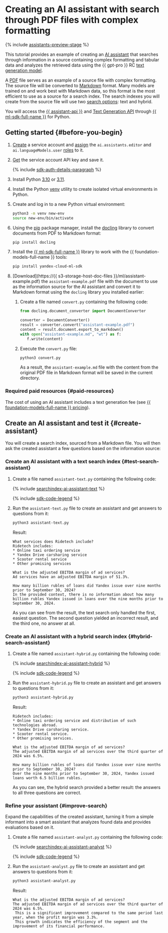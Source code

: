 # Creating an AI assistant with search through PDF files with complex formatting

{% include [assistants-preview-stage](../../_includes/foundation-models/assistants-preview-stage.md) %}

This tutorial provides an example of creating an [AI assistant](../../foundation-models/concepts/assistant/index.md) that searches through information in a source containing complex formatting and tabular data and analyzes the retrieved data using the {{ gpt-pro }} RC [text generation model](../../foundation-models/concepts/yandexgpt/models.md).

A [PDF](https://en.wikipedia.org/wiki/PDF) file serves as an example of a source file with complex formatting. The source file will be converted to [Markdown](https://en.wikipedia.org/wiki/Markdown) format. Many models are trained on and work best with Markdown data, so this format is the most efficient to use as a source for a search index. The search indexes you will create from the source file will use two [search options](../../foundation-models/concepts/assistant/search-index.md#search-types): text and hybrid.

You will access the [{{ assistant-api }}](../../foundation-models/assistants/api-ref/index.md) and [Text Generation API](../../foundation-models/text-generation/api-ref/index.md) through [{{ ml-sdk-full-name }}](../../foundation-models/sdk/index.md) for Python.

## Getting started {#before-you-begin}

1. [Create](../../iam/operations/sa/create.md) a service account and [assign](../../iam/operations/sa/assign-role-for-sa.md) the `ai.assistants.editor` and `ai.languageModels.user` [roles](../../foundation-models/security/index.md#service-roles) to it.
1. [Get](../../iam/operations/authentication/manage-api-keys.md#create-api-key) the service account API key and save it.

    {% include [sdk-auth-details-paragraph](../../_includes/foundation-models/sdk-auth-details-paragraph.md) %}
1. Install Python [3.10](https://www.python.org/downloads/release/python-3100/) or [3.11](https://www.python.org/downloads/release/python-3110/).
1. Install the Python [venv](https://docs.python.org/3/library/venv.html) utility to create isolated virtual environments in Python.
1. Create and log in to a new Python virtual environment:

    ```bash
    python3 -m venv new-env
    source new-env/bin/activate
    ```
1. Using the [pip](https://pypi.org/project/pip/) package manager, install the [docling](https://github.com/DS4SD/docling) library to convert documents from PDF to Markdown format:

    ```bash
    pip install docling
    ```
1. Install the [{{ ml-sdk-full-name }}](https://github.com/yandex-cloud/yandex-cloud-ml-sdk) library to work with the {{ foundation-models-full-name }} tools:

    ```bash
    pip install yandex-cloud-ml-sdk
    ```
1. [Download](https://{{ s3-storage-host-doc-files }}/ml/assistant-example.pdf) the `assistant-example.pdf` file with the document to use as the information source for the AI assistant and convert it to Markdown format using the `docling` library you installed earlier:

    1. Create a file named `convert.py` containing the following code:

        ```python
        from docling.document_converter import DocumentConverter

        converter = DocumentConverter()
        result = converter.convert("assistant-example.pdf")
        content = result.document.export_to_markdown()
        with open("assistant-example.md", "wt") as f:
           f.write(content)
        ```
    1. Execute the `convert.py` file:

        ```bash
        python3 convert.py
        ```

        As a result, the `assistant-example.md` file with the content from the original PDF file in Markdown format will be saved in the current directory.

### Required paid resources {#paid-resources}

The cost of using an AI assistant includes a text generation fee (see [{{ foundation-models-full-name }} pricing](../../foundation-models/pricing.md)).

## Create an AI assistant and test it {#create-assistant}

You will create a search index, sourced from a Markdown file. You will then ask the created assistant a few questions based on the information source:

### Create an AI assistant with a text search index {#test-search-assistant}

1. Create a file named `assistant-text.py` containing the following code:

    {% include [searchindex-ai-assistant-text](../../_includes/foundation-models/assistants/searchindex-ai-assistant-text.md) %}

    {% include [sdk-code-legend](../../_includes/foundation-models/assistants/sdk-code-legend.md) %}

1. Run the `assistant-text.py` file to create an assistant and get answers to questions from it:

    ```bash
    python3 assistant-text.py
    ```

    Result:

    ```text
    What services does Ridetech include?
    Ridetech includes:
    * Online taxi ordering service
    * Yandex Drive carsharing service
    * Scooter rental service
    * Other promising services

    What is the adjusted EBITDA margin of ad services?
    Ad services have an adjusted EBITDA margin of 51.3%.

    How many billion rubles of loans did Yandex issue over nine months prior to September 30, 2024?
    In the provided context, there is no information about how many billion rubles Yandex issued in loans over the nine months prior to September 30, 2024.
    ```

    As you can see from the result, the text search only handled the first, easiest question. The second question yielded an incorrect result, and the third one, no answer at all.

### Create an AI assistant with a hybrid search index {#hybrid-search-assistant}

1. Create a file named `assistant-hybrid.py` containing the following code:

    {% include [searchindex-ai-assistant-hybrid](../../_includes/foundation-models/assistants/searchindex-ai-assistant-hybrid.md) %}

    {% include [sdk-code-legend](../../_includes/foundation-models/assistants/sdk-code-legend.md) %}

1. Run the `assistant-hybrid.py` file to create an assistant and get answers to questions from it:

    ```bash
    python3 assistant-hybrid.py
    ```

    Result:

    ```text
    Ridetech includes:
    * Online taxi ordering service and distribution of such technologies abroad.
    * Yandex Drive carsharing service.
    * Scooter rental service.
    * Other promising services.

    What is the adjusted EBITDA margin of ad services?
    The adjusted EBITDA margin of ad services over the third quarter of 2024 was 6.5%.

    How many billion rubles of loans did Yandex issue over nine months prior to September 30, 2024?
    Over the nine months prior to September 30, 2024, Yandex issued loans worth 6.5 billion rubles.
    ```

    As you can see, the hybrid search provided a better result: the answers to all three questions are correct.

### Refine your assistant {#improve-search}

Expand the capabilities of the created assistant, turning it from a simple informant into a smart assistant that analyzes found data and provides evaluations based on it.

1. Create a file named `assistant-analyst.py` containing the following code:

    {% include [searchindex-ai-assistant-analyst](../../_includes/foundation-models/assistants/searchindex-ai-assistant-analyst.md) %}

    {% include [sdk-code-legend](../../_includes/foundation-models/assistants/sdk-code-legend.md) %}

1. Run the `assistant-analyst.py` file to create an assistant and get answers to questions from it:

    ```bash
    python3 assistant-analyst.py
    ```

    Result:

    ```text
    What is the adjusted EBITDA margin of ad services?
    The adjusted EBITDA margin of ad services over the third quarter of 2024 was 6.5%.
     This is a significant improvement compared to the same period last year, when the profit margin was 3.3%.
     This growth indicates the efficiency of the segment and the improvement of its financial performance.
    
    ```
